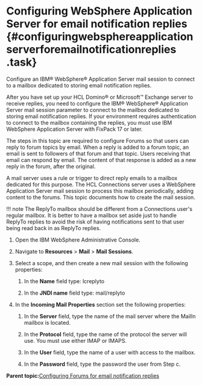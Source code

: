 # Configuring WebSphere Application Server for email notification replies {#configuringwebsphereapplicationserverforemailnotificationreplies .task}

Configure an IBM® WebSphere® Application Server mail session to connect to a mailbox dedicated to storing email notification replies.

After you have set up your HCL Domino® or Microsoft™ Exchange server to receive replies, you need to configure the IBM® WebSphere® Application Server mail session parameter to connect to the mailbox dedicated to storing email notification replies. If your environment requires authentication to connect to the mailbox containing the replies, you must use IBM WebSphere Application Server with FixPack 17 or later.

The steps in this topic are required to configure Forums so that users can reply to forum topics by email. When a reply is added to a forum topic, an email is sent to followers of that forum and that topic. Users receiving that email can respond by email. The content of that response is added as a new reply in the forum, after the original.

A mail server uses a rule or trigger to direct reply emails to a mailbox dedicated for this purpose. The HCL Connections server uses a WebSphere Application Server mail session to process this mailbox periodically, adding content to the forums. This topic documents how to create the mail session.

!!! note
    The ReplyTo mailbox should be different from a Connections user's regular mailbox. It is better to have a mailbox set aside just to handle ReplyTo replies to avoid the risk of having notifications sent to that user being read back in as ReplyTo replies.

1.  Open the IBM WebSphere Administrative Console.

2.  Navigate to **Resources** \> **Mail** \> **Mail Sessions**.

3.  Select a scope, and then create a new mail session with the following properties:

    1.  In the **Name** field type: lcreplyto

    2.  In the **JNDI name** field type: mail/replyto

4.  In the **Incoming Mail Properties** section set the following properties:

    1.  In the **Server** field, type the name of the mail server where the MailIn mailbox is located.

    2.  In the **Protocol** field, type the name of the protocol the server will use. You must use either IMAP or IMAPS.

    3.  In the **User** field, type the name of a user with access to the mailbox.

    4.  In the **Password** field, type the password the user from Step c.


**Parent topic:**[Configuring Forums for email notification replies](../admin/c_admin_forums_notification_replies.md)

